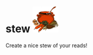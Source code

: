 # stew <img src="https://github.com/advaitb/stew/blob/main/stew.gif" width="70" height="70">
Create a nice stew of your reads!
